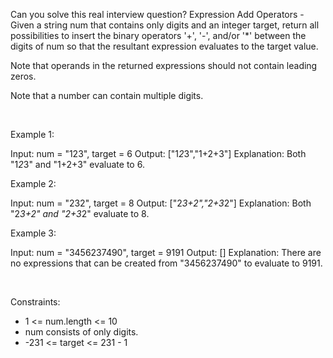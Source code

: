 Can you solve this real interview question? Expression Add Operators - Given a string num that contains only digits and an integer target, return all possibilities to insert the binary operators '+', '-', and/or '*' between the digits of num so that the resultant expression evaluates to the target value.

Note that operands in the returned expressions should not contain leading zeros.

Note that a number can contain multiple digits.

 

Example 1:


Input: num = "123", target = 6
Output: ["1*2*3","1+2+3"]
Explanation: Both "1*2*3" and "1+2+3" evaluate to 6.


Example 2:


Input: num = "232", target = 8
Output: ["2*3+2","2+3*2"]
Explanation: Both "2*3+2" and "2+3*2" evaluate to 8.


Example 3:


Input: num = "3456237490", target = 9191
Output: []
Explanation: There are no expressions that can be created from "3456237490" to evaluate to 9191.


 

Constraints:

 * 1 <= num.length <= 10
 * num consists of only digits.
 * -231 <= target <= 231 - 1